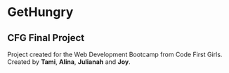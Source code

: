 # GetHungry
## CFG Final Project
Project created for the Web Development Bootcamp from Code First Girls. Created by **Tami**, **Alina**, **Julianah** and **Joy**.

